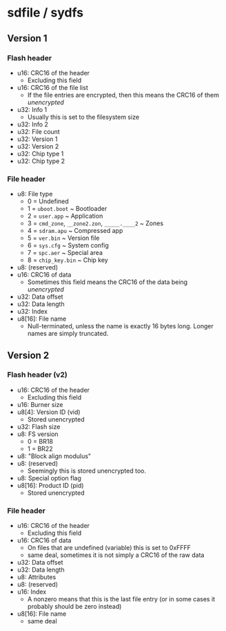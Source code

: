 # sdfile / sydfs

## Version 1

### Flash header

- u16: CRC16 of the header
  * Excluding this field
- u16: CRC16 of the file list
  * If the file entries are encrypted, then this means the CRC16 of them *unencrypted*
- u32: Info 1
  * Usually this is set to the filesystem size
- u32: Info 2
- u32: File count
- u32: Version 1
- u32: Version 2
- u32: Chip type 1
- u32: Chip type 2

### File header

- u8: File type
  * 0 = Undefined
  * 1 = `uboot.boot` ~ Bootloader
  * 2 = `user.app` ~ Application
  * 3 = `cmd_zone`, `__zone2.zon`, `_____.____2` ~ Zones
  * 4 = `sdram.apu` ~ Compressed app
  * 5 = `ver.bin` ~ Version file
  * 6 = `sys.cfg` ~ System config
  * 7 = `spc.aer` ~ Special area
  * 8 = `chip_key.bin` ~ Chip key
- u8: (reserved)
- u16: CRC16 of data
  * Sometimes this field means the CRC16 of the data being *unencrypted*
- u32: Data offset
- u32: Data length
- u32: Index
- u8[16]: File name
  * Null-terminated, unless the name is exactly 16 bytes long. Longer names are simply truncated.

## Version 2

### Flash header (v2)

- u16: CRC16 of the header
  * Excluding this field
- u16: Burner size
- u8[4]: Version ID (vid)
  * Stored unencrypted
- u32: Flash size
- u8: FS version
  * 0 = BR18
  * 1 = BR22
- u8: "Block align modulus"
- u8: (reserved)
  * Seemingly this is stored unencrypted too.
- u8: Special option flag
- u8[16]: Product ID (pid)
  * Stored unencrypted

### File header

- u16: CRC16 of the header
  * Excluding this field
- u16: CRC16 of data
  * On files that are undefined (variable) this is set to 0xFFFF
  * same deal, sometimes it is not simply a CRC16 of the raw data
- u32: Data offset
- u32: Data length
- u8: Attributes
- u8: (reserved)
- u16: Index
  * A nonzero means that this is the last file entry (or in some cases it probably should be zero instead)
- u8[16]: File name
  * same deal
